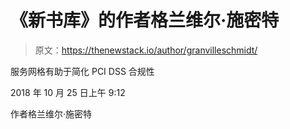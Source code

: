 # 《新书库》的作者格兰维尔·施密特

> 原文：<https://thenewstack.io/author/granvilleschmidt/>

服务网格有助于简化 PCI DSS 合规性

2018 年 10 月 25 日上午 9:12

作者格兰维尔·施密特